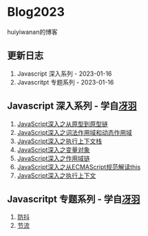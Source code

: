 # Blog2023
huiyiwanan的博客

## 更新日志
1. Javascript 深入系列 - 2023-01-16
2. Javascritpt 专题系列 - 2023-01-16

## Javascript 深入系列 - 学自[冴羽](https://github.com/mqyqingfeng/Blog)
1. [JavaScript深入之从原型到原型链](https://github.com/huiyiwanan/Blog2023/issues/1)
2. [JavaScript深入之词法作用域和动态作用域](https://github.com/huiyiwanan/Blog2023/issues/2)
3. [JavaScript深入之执行上下文栈](https://github.com/huiyiwanan/Blog2023/issues/3)
4. [JavaScript深入之变量对象](https://github.com/huiyiwanan/Blog2023/issues/4)
5. [JavaScript深入之作用域链](https://github.com/huiyiwanan/Blog2023/issues/5)
6. [JavaScript深入之从ECMAScript规范解读this](https://github.com/huiyiwanan/Blog2023/issues/6)
7. [JavaScript深入之执行上下文](https://github.com/huiyiwanan/Blog2023/issues/7)

## Javascritpt 专题系列 - 学自[冴羽](https://github.com/mqyqingfeng/Blog)
1. [防抖](https://github.com/mqyqingfeng/Blog/issues/17)
2. [节流](https://github.com/mqyqingfeng/Blog/issues/17)
